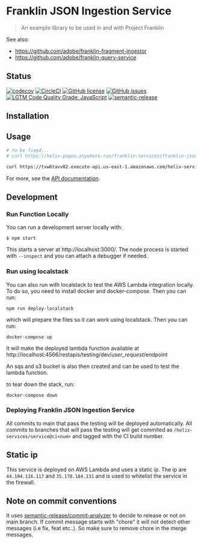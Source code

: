 # Franklin JSON Ingestion Service

> An example library to be used in and with Project Franklin

See also:

- https://github.com/adobe/franklin-fragment-ingestor
- https://github.com/adobe/franklin-query-service

## Status
[![codecov](https://img.shields.io/codecov/c/github/adobe/franklin-json-ingestion-service.svg)](https://codecov.io/gh/adobe/franklin-json-ingestion-service)
[![CircleCI](https://img.shields.io/circleci/project/github/adobe/franklin-json-ingestion-service.svg)](https://circleci.com/gh/adobe/franklin-json-ingestion-service)
[![GitHub license](https://img.shields.io/github/license/adobe/franklin-json-ingestion-service.svg)](https://github.com/adobe/franklin-json-ingestion-service/blob/main/LICENSE.txt)
[![GitHub issues](https://img.shields.io/github/issues/adobe/franklin-json-ingestion-service.svg)](https://github.com/adobe/franklin-json-ingestion-service/issues)
[![LGTM Code Quality Grade: JavaScript](https://img.shields.io/lgtm/grade/javascript/g/adobe/franklin-json-ingestion-service.svg?logo=lgtm&logoWidth=18)](https://lgtm.com/projects/g/adobe/franklin-json-ingestion-service)
[![semantic-release](https://img.shields.io/badge/%20%20%F0%9F%93%A6%F0%9F%9A%80-semantic--release-e10079.svg)](https://github.com/semantic-release/semantic-release)

## Installation

## Usage

```bash
# to be fixed...
# curl https://helix-pages.anywhere.run/franklin-services/franklin-json-ingestion-service@v1

curl https://txw6tavv82.execute-api.us-east-1.amazonaws.com/helix-services/json-ingestion-service/1.0.0
```

For more, see the [API documentation](docs/API.md).

## Development

### Run Function Locally

You can run a development server locally with:

```console
$ npm start
```

This starts a server at http://localhost:3000/. The node process is started with `--inspect` and you can
attach a debugger if needed.

### Run using localstack

You can also run with localstack to test the AWS Lambda integration locally. To do so, you need to install docker and docker-compose. Then you can run:

```
npm run deploy-localstack
```

which will prepare the files so it can work using localstack. Then you can run:

```
docker-compose up
```

It will make the deployed lambda function available at http://localhost:4566/restapis/testing/dev/_user_request_/endpoint

An sqs and s3 bucket is also then created and can be used to test the lambda function.

to tear down the stack, run:

```
docker-compose down
```


### Deploying Franklin JSON Ingestion Service

All commits to main that pass the testing will be deployed automatically. All commits to branches that will pass the testing will get commited as `/helix-services/service@ci<num>` and tagged with the CI build number.

## Static ip

This service is deployed on AWS Lambda and uses a static ip. The ip are `44.194.116.117` and `35.170.184.131`  and is used to whitelist the service in the firewall.

## Note on commit conventions
It uses [semantic-release/commit-analyzer](https://github.com/semantic-release/commit-analyzer) to decide to release or not on main branch. If commit message starts with "chore" it will not detect other messages (i.e fix, feat etc..). So make sure to remove chore in the merge messages.
